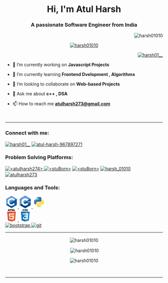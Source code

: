 
 
<h1 align="center">Hi, I'm Atul Harsh</h1>
<h3 align="center">A passionate  Software Engineer from India</h3>
<p align="right"> <img src="https://komarev.com/ghpvc/?username=harsh01010&label=Profile%20views&color=0e75b6&style=flat" alt="harsh01010" /> </p>

<p align="center"> <a href="https://github.com/ryo-ma/github-profile-trophy"><img src="https://github-profile-trophy.vercel.app/?username=harsh01010&theme=buddhism" alt="harsh01010" /></a> </p>

<p align="right"> <a href="https://twitter.com/harsh01__" target="blank"><img src="https://img.shields.io/twitter/url/https/twitter.com/cloudposse.svg?style=social&label=Follow%20%40harsh01__" alt="harsh01__" /></a> </p>

<!--<img align="right" alt="error loading" width="400" src="https://media.tenor.com/8tr_CU6730MAAAAC/web-dev-website-development.gif">-->
<div>
 
  - 🔭 I’m currently working on **Javascript Projects**

  - 🌱 I’m currently learning  **Frontend Dvelopment , Algorithms**

  - 👯 I’m looking to collaborate on **Web-based Projects**

  - 💬 Ask me about **c++ , DSA**

  - 📫 How to reach me **atulharsh273@gmail.com**
</div><br/>
<hr>

<h3 align="left">Connect with me:</h3>
<p align="left">
<a href="https://twitter.com/harsh01__" target="blank"><img align="center" src="https://i.ibb.co/9V21s6B/icons8-twitterx-50.png" alt="harsh01__" height="48" width="48" /></a>
<a href="https://www.linkedin.com/in/atul-harsh--/" target="blank"><img align="center" src="https://i.ibb.co/0fcXFj4/icons8-linkedin-48.png" alt="atul-harsh-967897271" height="48" width="48" /></a>
  
</p>
<h3 align="left">Problem Solving Platforms:</h3>
<p align="left">
 <a href="https://auth.geeksforgeeks.org/user/atulharsh274" target="blank"><img align="center" src="https://raw.githubusercontent.com/rahuldkjain/github-profile-readme-generator/master/src/images/icons/Social/geeks-for-geeks.svg" alt="<atulharsh274>" height="40" width="40"/>
 <a href="https://leetcode.com/hitroo310/" target="blank"><img align="center" src="https://raw.githubusercontent.com/rahuldkjain/github-profile-readme-generator/master/src/images/icons/Social/leet-code.svg" alt="<stuBorn>" height="40" width="40" /></a>
 <a href="https://www.codingninjas.com/studio/profile/stuBorn" target="blank"><img align="center" src="https://files.codingninjas.com/cn-studio-new-logo-27719.svg" alt="<stuBorn>" height="60" width="80" /></a>
 <a href="https://www.codechef.com/users/harsh_01010" target="blank"><img align="center" src="https://cdn.codechef.com/images/cc-logo-mobile-1.svg" alt="harsh_01010" height="40" width="40" /></a>
  <a href="https://www.hackerrank.com/atulharsh273" target="blank"><img align="center" src="https://upload.wikimedia.org/wikipedia/commons/thumb/4/40/HackerRank_Icon-1000px.png/800px-HackerRank_Icon-1000px.png" alt="atulharsh273" height="50" width="50" /></a>
 


 
</p>

<h3 align="left">Languages and Tools:</h3>
<p align="left"> <a href="https://www.cprogramming.com/" target="_blank" rel="noreferrer"> <img src="https://raw.githubusercontent.com/devicons/devicon/master/icons/c/c-original.svg" alt="c" width="40" height="40"/> </a> 
 <a href="https://www.w3schools.com/cpp/" target="_blank" rel="noreferrer"> <img src="https://raw.githubusercontent.com/devicons/devicon/master/icons/cplusplus/cplusplus-original.svg" alt="cplusplus" width="40" height="40"/> </a>
 <a href="https://www.python.org" target="_blank" rel="noreferrer"> <img src="https://raw.githubusercontent.com/devicons/devicon/master/icons/python/python-original.svg" alt="python" width="40" height="40"/> </a> <br/>
 <a href="https://www.w3.org/html/" target="_blank" rel="noreferrer"> <img src="https://raw.githubusercontent.com/devicons/devicon/master/icons/html5/html5-original-wordmark.svg" alt="html5" width="40" height="40"/> </a> 
 <a href="https://www.w3schools.com/css/" target="_blank" rel="noreferrer"> <img src="https://raw.githubusercontent.com/devicons/devicon/master/icons/css3/css3-original-wordmark.svg" alt="css3" width="40" height="40"/> </a><br>
 <a href="https://getbootstrap.com/" target="_blank" rel="noreferrer"> <img src="https://getbootstrap.com/docs/5.0/assets/brand/bootstrap-logo.svg" alt="bootstrap" width="40" height="40"/> </a>
 <a href="https://git-scm.com/" target="_blank" rel="noreferrer"> <img src="https://www.vectorlogo.zone/logos/git-scm/git-scm-icon.svg" alt="git" width="40" height="40"/> </a>
</p><hr/>
<p align="center"><img align="center" src="https://github-readme-stats.vercel.app/api/top-langs?username=harsh01010&show_icons=true&locale=en&layout=compact" alt="harsh01010" /></p>

<p align="center">&nbsp;<img align="center" src="https://github-readme-stats.vercel.app/api?username=harsh01010&show_icons=true&locale=en" alt="harsh01010" /></p>



<p align="center"><img align="center" src="https://github-readme-streak-stats.herokuapp.com/?user=harsh01010&" alt="harsh01010" /></p>
<br/>
<hr/>
